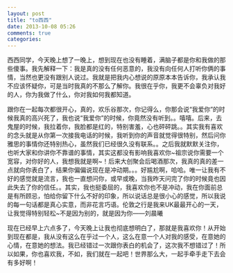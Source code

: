 ```yaml
---
layout: post
title: "to西西"
date: 2013-10-08 05:26
comments: true
categories: 
---
```

西西同学，今天晚上想了一晚上，想到现在也没有睡着，满脑子都是你和我做的那些傻事。我先解释一下：我是真的没有任何恶意的，我没有向任何人打听你俩的事情，当然也更没有跟别人说过。我就是把我内心想说的原原本本告诉你，我承认我不应该怀疑你，可是当时我真的不那么了解你。我很在乎你，我更不会辜负对我好的人，你为我做了什么，你对我如何我都知道。

跟你在一起每次都很开心，真的，欢乐谷那次，你记得么，你那会说“我爱你”的时候我真的高兴死了，我也说“我爱你”的时候，你竟然没有听到。。嘻嘻。后来，去鬼屋的时候，我拉着你，我脸都是红的，特别害羞，心也砰砰跳。。其实我有喜欢的念头就是从你第一次接我电话的时候，我听到你的声音就觉得很特别，然后问你雅思的事情你还特别热心，虽然我们已经很久没有联系。。之后我就默默关注你，也听大家和你讲你不靠谱的事情，其实这都没有影响我喜欢你~祖宗说你需要一个宽容，对你好的人，我想我就是啊~！后来大创聚会后喝酒那次，我真的真的差一点就向你表白了，结果你偏偏说现在是冲动期。。。好尴尬啊，哈哈。唯一让我有不好的感觉就是流言，我也一直想问你，或早或晚，当我昨天问完了你的时候竟也因此失去了你的信任。。其实，我也挺委屈的，我喜欢你也不是冲动，我在你面前总是有所顾忌，怕给你留下什么不好的印象，所以说话总是很小心的感觉，所以我说的每一句话都是真心实意，而非花言巧语。伦敦之行是我来UK最最开心的一天，让我觉得特别轻松~不是因为别的，就是因为你——刘晨曦

现在已经早上六点多了，今天晚上让我也彻底想明白了，那就是我喜欢你！从开始到现在都是，我从没有这么在乎过一个人，这么在意一个人对我的感受，在意她的心情，在意她的想法。我已经错过一次跟你表白的机会了，这次我不想错过了！所以如果，你也喜欢我，不如，我们就在一起吧！世界那么大，一起手牵手走下去会有多好啊！
